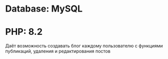 # Database: MySQL
# PHP: 8.2
Даёт возможность создавать блог каждому пользователю с функциями публикаций, удаления и редактирования постов
